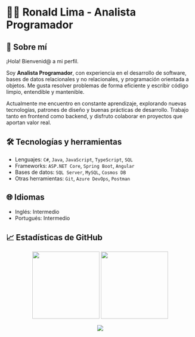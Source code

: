 # 👨‍💻 **Ronald Lima - Analista Programador**

## 🧠 **Sobre mí**

¡Hola! Bienvenid@ a mi perfil.

Soy **Analista Programador**, con experiencia en el desarrollo de software, bases de datos relacionales y no relacionales, y programación orientada a objetos. Me gusta resolver problemas de forma eficiente y escribir código limpio, entendible y mantenible.

Actualmente me encuentro en constante aprendizaje, explorando nuevas tecnologías, patrones de diseño y buenas prácticas de desarrollo. Trabajo tanto en frontend como backend, y disfruto colaborar en proyectos que aportan valor real.

## 🛠️ **Tecnologías y herramientas**

- Lenguajes: `C#`, `Java`, `JavaScript`, `TypeScript`, `SQL`
- Frameworks: `ASP.NET Core`, `Spring Boot`, `Angular`
- Bases de datos: `SQL Server`, `MySQL`, `Cosmos DB`
- Otras herramientas: `Git`, `Azure DevOps`, `Postman`

## 🌐 **Idiomas**

- Inglés: Intermedio
- Portugués: Intermedio

## 📈 **Estadísticas de GitHub**

<p align="center">
  <img src="https://github-readme-stats.vercel.app/api?username=Dlanor91&show_icons=true&theme=dark" height="180"/>
  <img src="https://github-readme-stats.vercel.app/api/top-langs/?username=Dlanor91&layout=compact&theme=dark" height="180"/>
</p>

<p align="center">
  <img src="https://streak-stats.demolab.com?user=Dlanor91&theme=dark&hide_border=false" />
</p>
